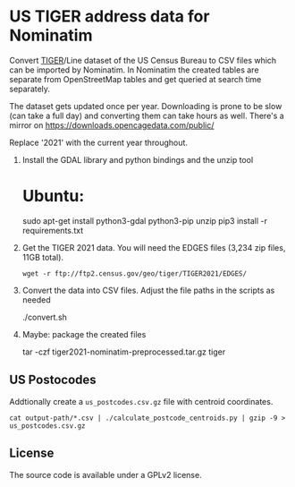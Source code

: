 US TIGER address data for Nominatim
===================================

Convert [TIGER](https://www.census.gov/geographies/mapping-files/time-series/geo/tiger-line-file.html)/Line
dataset of the US Census Bureau to CSV files which can be imported by Nominatim. In Nominatim the created
tables are separate from OpenStreetMap tables and get queried at search time separately.


The dataset gets updated once per year. Downloading is prone to be slow (can take a full day) and converting
them can take hours as well. There's a mirror on https://downloads.opencagedata.com/public/

Replace '2021' with the current year throughout.

  1. Install the GDAL library and python bindings and the unzip tool

        # Ubuntu:
        sudo apt-get install python3-gdal python3-pip unzip
        pip3 install -r requirements.txt

  2. Get the TIGER 2021 data. You will need the EDGES files
     (3,234 zip files, 11GB total).

         wget -r ftp://ftp2.census.gov/geo/tiger/TIGER2021/EDGES/

  3. Convert the data into CSV files. Adjust the file paths in the scripts as needed

        ./convert.sh <input-path> <output-path>

  4. Maybe: package the created files
  
        tar -czf tiger2021-nominatim-preprocessed.tar.gz tiger


US Postocodes
-------------
Addtionally create a `us_postcodes.csv.gz` file with centroid coordinates.

    cat output-path/*.csv | ./calculate_postcode_centroids.py | gzip -9 > us_postcodes.csv.gz


License
-------
The source code is available under a GPLv2 license.